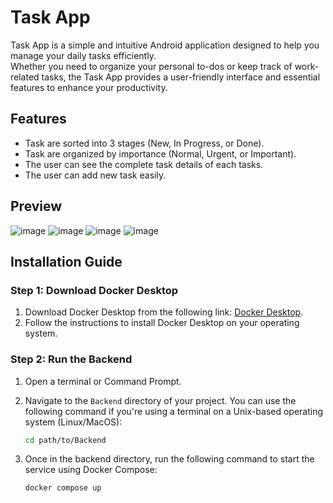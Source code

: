 # Task App

Task App is a simple and intuitive Android application designed to help you manage your daily tasks efficiently.<br>
Whether you need to organize your personal to-dos or keep track of work-related tasks, the Task App provides a user-friendly interface and essential features to enhance your productivity.

## Features

- Task are sorted into 3 stages (New, In Progress, or Done).
- Task are organized by importance (Normal, Urgent, or Important).
- The user can see the complete task details of each tasks.
- The user can add new task easily.

## Preview
![image](https://github.com/g-acey/task-app/assets/125923104/74f0e8c0-be67-4d70-9246-3c5e09c4bc60)
![image](https://github.com/g-acey/task-app/assets/125923104/1cf93175-005d-47b7-976e-1d6b5c08d953)
![image](https://github.com/g-acey/task-app/assets/125923104/a443ce76-d553-4214-ad9b-985931960d28)
![image](https://github.com/g-acey/task-app/assets/125923104/921fe821-2153-4fa3-b6c9-f571ab78068d)

## Installation Guide

### Step 1: Download Docker Desktop

1. Download Docker Desktop from the following link: [Docker Desktop](https://www.docker.com/products/docker-desktop).
2. Follow the instructions to install Docker Desktop on your operating system.

### Step 2: Run the Backend

1. Open a terminal or Command Prompt.
2. Navigate to the `Backend` directory of your project. You can use the following command if you're using a terminal on a Unix-based operating system (Linux/MacOS):

   ```sh
   cd path/to/Backend
3. Once in the backend directory, run the following command to start the service using Docker Compose:
   ```sh
   docker compose up

